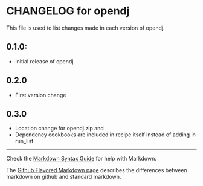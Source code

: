# CHANGELOG for opendj

This file is used to list changes made in each version of opendj.

## 0.1.0:

* Initial release of opendj

## 0.2.0
* First version change

## 0.3.0
* Location change for opendj.zip and 
* Dependency cookbooks are included in recipe itself instead of adding in run_list
- - - 
Check the [Markdown Syntax Guide](http://daringfireball.net/projects/markdown/syntax) for help with Markdown.

The [Github Flavored Markdown page](http://github.github.com/github-flavored-markdown/) describes the differences between markdown on github and standard markdown.
